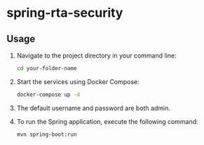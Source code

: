 # spring-rta-security


## Usage

1. Navigate to the project directory in your command line:
   ```bash
   cd your-folder-name

2. Start the services using Docker Compose:
   ```bash
   docker-compose up -d
   
3. The default username and password are both admin.

5. To run the Spring application, execute the following command:
   ```bash
   mvn spring-boot:run
